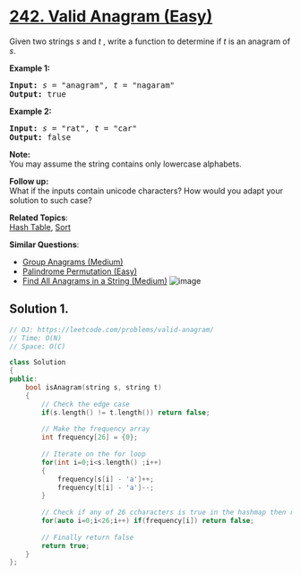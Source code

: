 # [242. Valid Anagram (Easy)](https://leetcode.com/problems/valid-anagram/)

<p>Given two strings <em>s</em> and <em>t&nbsp;</em>, write a function to determine if <em>t</em> is an anagram of <em>s</em>.</p>

<p><b>Example 1:</b></p>

<pre><b>Input:</b> <em>s</em> = "anagram", <em>t</em> = "nagaram"
<b>Output:</b> true
</pre>

<p><b>Example 2:</b></p>

<pre><b>Input:</b> <em>s</em> = "rat", <em>t</em> = "car"
<b>Output: </b>false
</pre>

<p><strong>Note:</strong><br>
You may assume the string contains only lowercase alphabets.</p>

<p><strong>Follow up:</strong><br>
What if the inputs contain unicode characters? How would you adapt your solution to such case?</p>


**Related Topics**:  
[Hash Table](https://leetcode.com/tag/hash-table/), [Sort](https://leetcode.com/tag/sort/)

**Similar Questions**:
* [Group Anagrams (Medium)](https://leetcode.com/problems/group-anagrams/)
* [Palindrome Permutation (Easy)](https://leetcode.com/problems/palindrome-permutation/)
* [Find All Anagrams in a String (Medium)](https://leetcode.com/problems/find-all-anagrams-in-a-string/)
![image](https://user-images.githubusercontent.com/37560890/189510386-6d615238-8928-4ce4-b514-4453f1ca4a3c.png)

## Solution 1.

```cpp
// OJ: https://leetcode.com/problems/valid-anagram/
// Time: O(N)
// Space: O(C)

class Solution 
{
public:
    bool isAnagram(string s, string t) 
    {   
        // Check the edge case
        if(s.length() != t.length()) return false;
        
        // Make the frequency array
        int frequency[26] = {0};
        
        // Iterate on the for loop 
        for(int i=0;i<s.length() ;i++)
        {
            frequency[s[i] - 'a']++;
            frequency[t[i] - 'a']--;
        }
        
        // Check if any of 26 ccharacters is true in the hashmap then return false else true
        for(auto i=0;i<26;i++) if(frequency[i]) return false;
        
        // Finally return false
        return true;
    }
};


```
